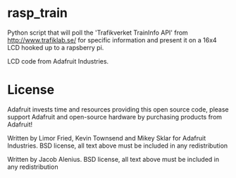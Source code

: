 rasp_train
==========
Python script that will poll the 'Trafikverket TrainInfo API' from http://www.trafiklab.se/ for specific information and present it on a 16x4 LCD hooked up to a rapsberry pi.

LCD code from Adafruit Industries.

License
=======

Adafruit invests time and resources providing this open source code, please support Adafruit and open-source hardware by purchasing products from Adafruit!

Written by Limor Fried, Kevin Townsend and Mikey Sklar for Adafruit Industries. BSD license, all text above must be included in any redistribution

Written by Jacob Alenius.
BSD license, all text above must be included in any redistribution